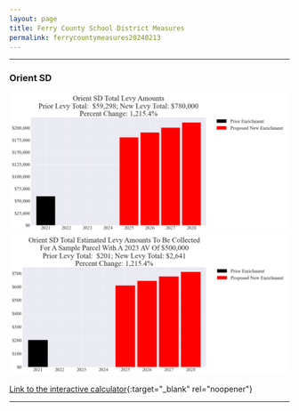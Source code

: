 ```yaml
---
layout: page
title: Ferry County School District Measures
permalink: ferrycountymeasures20240213
---
```


___

### Orient SD

![Orient SD enrichment levy totals chart](pagesManual/LeviesReport/20240213/OrientEnrichment.png "Orient SD enrichment levy totals chart")
![Orient SD enrichment levy example parcel chart](pagesManual/LeviesReport/20240213/OrientEnrichmentParcel.png "Orient SD enrichment  example parcel chart")

[Link to the interactive calculator](calculator_orient_enrichment_20240213_enhanced){:target="_blank" rel="noopener"}

___

